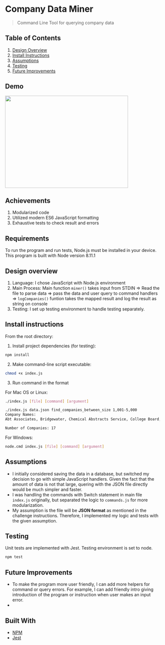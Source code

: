 # Company Data Miner
> Command Line Tool for querying company data

## Table of Contents

1. [Design Overview](#design-overview)
2. [Install Instructions](#install-instructions)
3. [Assumptions](#assumptions)
4. [Testing](#testing)
5. [Future Improvements](#future-improvements)

## Demo

<img width="400" height="300" src="https://i.imgur.com/NmPzAa9.png">


## Achievements

1. Modularized code
2. Utilized modern ES6 JavaScript formatting
3. Exhaustive tests to check result and errors

## Requirements

To run the program and run tests, Node.js must be installed in your device. 
This program is built with Node version 8.11.1

## Design overview

1. Language: I chose JavaScript with Node.js environment 
2. Main Process: Main function `miner()` takes input from STDIN => Read the file to parse data => pass the data and user query to command handlers
=> `logCompanies()` funtion takes the mapped result and log the result as string on console
3. Testing: I set up testing environment to handle testing separately. 

## Install instructions

From the root directory:

1. Install project dependencies (for testing):

```sh
npm install
```

2. Make command-line script executable:

```sh
chmod +x index.js 
```

3. Run command in the format 

For Mac OS or Linux:

```sh
./index.js [file] [command] [argument]
```

```sh
./index.js data.json find_companies_between_size 1,001-5,000
Company Names:
Abt Associates, Bridgewater, Chemical Abstracts Service, College Board, CoreLogic, Dun & Bradstreet, Esri, Fitch, Forrester Research, Gallup, Graebel Van Lines, Informatica, Inovalon, JJ Keller, Moody\'s, Morningstar, Inc., Navico

Number of Companies: 17
```

For Windows:

```sh
node.cmd index.js [file] [command] [argument]
```

## Assumptions

- I initially considered saving the data in a database, but switched my decision to go with simple JavaScript handlers. Given the fact that the amount of data is not that large, quering with the JSON file directly would be much simpler and faster.
- I was handling the commands with Switch statement in main file `index.js` originally, but separated the logic to `commands.js` for more modularization.
- My assumption is the file will be <b>JSON format</b> as mentioned in the challenge instructions. Therefore, I implemented my logic and tests with the given assumption.

## Testing

Unit tests are implemented with Jest. Testing environment is set to node.

```sh
npm test
```

## Future Improvements

- To make the program more user friendly, I can add more helpers for command or query errors. For example, I can add friendly intro giving introduction of the program or instruction when user makes an input error.
- 


## Built With

* [NPM](https://www.npmjs.com)
* [Jest](https://jestjs.io)